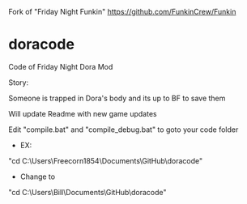 Fork of "Friday Night Funkin"  https://github.com/FunkinCrew/Funkin

# doracode
Code of Friday Night Dora Mod

Story:

Someone is trapped in Dora's body and its up to BF to save them

Will update Readme with new game updates


Edit "compile.bat" and "compile_debug.bat" to goto your code folder


- EX:

"cd C:\Users\Freecorn1854\Documents\GitHub\doracode"

- Change to

"cd C:\Users\Bill\Documents\GitHub\doracode"
